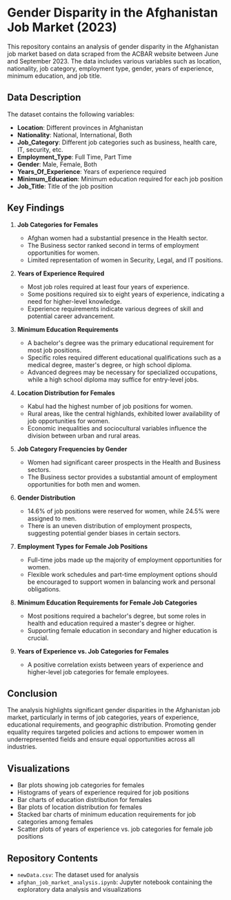 # Gender Disparity in the Afghanistan Job Market (2023)

This repository contains an analysis of gender disparity in the Afghanistan job market based on data scraped from the ACBAR website between June and September 2023. The data includes various variables such as location, nationality, job category, employment type, gender, years of experience, minimum education, and job title.

## Data Description

The dataset contains the following variables:
- **Location**: Different provinces in Afghanistan
- **Nationality**: National, International, Both
- **Job_Category**: Different job categories such as business, health care, IT, security, etc.
- **Employment_Type**: Full Time, Part Time
- **Gender**: Male, Female, Both
- **Years_Of_Experience**: Years of experience required
- **Minimum_Education**: Minimum education required for each job position
- **Job_Title**: Title of the job position



## Key Findings

1. **Job Categories for Females**
   - Afghan women had a substantial presence in the Health sector.
   - The Business sector ranked second in terms of employment opportunities for women.
   - Limited representation of women in Security, Legal, and IT positions.

2. **Years of Experience Required**
   - Most job roles required at least four years of experience.
   - Some positions required six to eight years of experience, indicating a need for higher-level knowledge.
   - Experience requirements indicate various degrees of skill and potential career advancement.

3. **Minimum Education Requirements**
   - A bachelor's degree was the primary educational requirement for most job positions.
   - Specific roles required different educational qualifications such as a medical degree, master's degree, or high school diploma.
   - Advanced degrees may be necessary for specialized occupations, while a high school diploma may suffice for entry-level jobs.

4. **Location Distribution for Females**
   - Kabul had the highest number of job positions for women.
   - Rural areas, like the central highlands, exhibited lower availability of job opportunities for women.
   - Economic inequalities and sociocultural variables influence the division between urban and rural areas.

5. **Job Category Frequencies by Gender**
   - Women had significant career prospects in the Health and Business sectors.
   - The Business sector provides a substantial amount of employment opportunities for both men and women.

6. **Gender Distribution**
   - 14.6% of job positions were reserved for women, while 24.5% were assigned to men.
   - There is an uneven distribution of employment prospects, suggesting potential gender biases in certain sectors.

7. **Employment Types for Female Job Positions**
   - Full-time jobs made up the majority of employment opportunities for women.
   - Flexible work schedules and part-time employment options should be encouraged to support women in balancing work and personal obligations.

8. **Minimum Education Requirements for Female Job Categories**
   - Most positions required a bachelor's degree, but some roles in health and education required a master's degree or higher.
   - Supporting female education in secondary and higher education is crucial.

9. **Years of Experience vs. Job Categories for Females**
   - A positive correlation exists between years of experience and higher-level job categories for female employees.
   
## Conclusion

The analysis highlights significant gender disparities in the Afghanistan job market, particularly in terms of job categories, years of experience, educational requirements, and geographic distribution. Promoting gender equality requires targeted policies and actions to empower women in underrepresented fields and ensure equal opportunities across all industries.

## Visualizations

- Bar plots showing job categories for females
- Histograms of years of experience required for job positions
- Bar charts of education distribution for females
- Bar plots of location distribution for females
- Stacked bar charts of minimum education requirements for job categories among females
- Scatter plots of years of experience vs. job categories for female job positions

## Repository Contents

- `newData.csv`: The dataset used for analysis
- `afghan_job_market_analysis.ipynb`: Jupyter notebook containing the exploratory data analysis and visualizations



